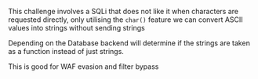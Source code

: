 
This challenge involves a SQLi that does not like it when characters are requested directly, only utilising the `char()` feature we can convert ASCII values into strings without sending strings

Depending on the Database backend will determine if the strings are taken as a function instead of just strings.

This is good for WAF evasion and filter bypass